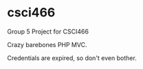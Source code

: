 csci466
=======

Group 5 Project for CSCI466


Crazy barebones PHP MVC.

Credentials are expired, so don't even bother.
